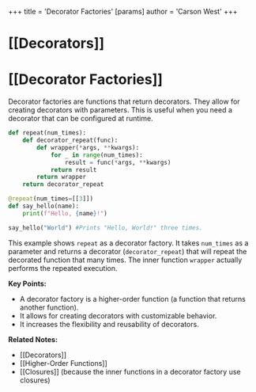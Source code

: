 +++
 title = 'Decorator Factories'
[params]
	author = 'Carson West'
+++
# [[Decorators]]
# [[Decorator Factories]] 
Decorator factories are functions that return decorators.  They allow for creating decorators with parameters.  This is useful when you need a decorator that can be configured at runtime.


```python
def repeat(num_times):
    def decorator_repeat(func):
        def wrapper(*args, **kwargs):
            for _ in range(num_times):
                result = func(*args, **kwargs)
            return result
        return wrapper
    return decorator_repeat

@repeat(num_times=[[3]])
def say_hello(name):
    print(f"Hello, {name}!")

say_hello("World") #Prints "Hello, World!" three times.

```

This example shows `repeat` as a decorator factory. It takes `num_times` as a parameter and returns a decorator (`decorator_repeat`) that will repeat the decorated function that many times.  The inner function `wrapper` actually performs the repeated execution.


**Key Points:**

*   A decorator factory is a higher-order function (a function that returns another function).
*   It allows for creating decorators with customizable behavior.
*   It increases the flexibility and reusability of decorators.


**Related Notes:**

*   [[Decorators]]
*   [[Higher-Order Functions]]
*   [[Closures]] (because the inner functions in a decorator factory use closures)

